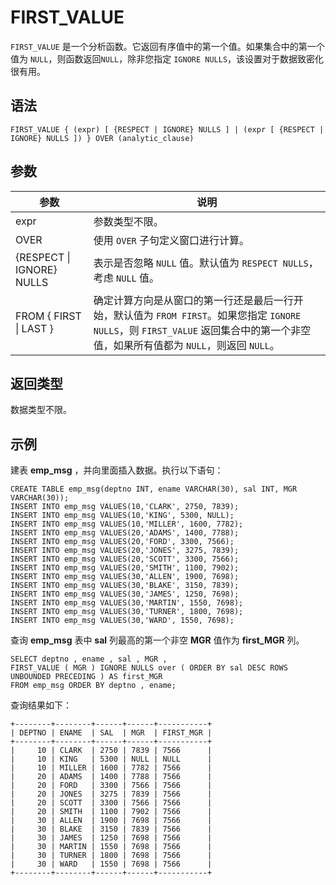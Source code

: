 FIRST_VALUE 
================================



`FIRST_VALUE` 是一个分析函数。它返回有序值中的第一个值。如果集合中的第一个值为 `NULL`，则函数返回`NULL`，除非您指定 `IGNORE NULLS`，该设置对于数据致密化很有用。

语法 
--------------

    FIRST_VALUE { (expr) [ {RESPECT | IGNORE} NULLS ] | (expr [ {RESPECT | IGNORE} NULLS ]) } OVER (analytic_clause)



参数 
--------------



|            参数             |                                                          说明                                                           |
|---------------------------|-----------------------------------------------------------------------------------------------------------------------|
| expr                      | 参数类型不限。                                                                                                               |
| OVER                      | 使用 `OVER` 子句定义窗口进行计算。                                                                                                 |
| {RESPECT \| IGNORE} NULLS | 表示是否忽略 `NULL` 值。默认值为 `RESPECT NULLS`，考虑 `NULL` 值。                                                                     |
| FROM { FIRST \| LAST }    | 确定计算方向是从窗口的第一行还是最后一行开始，默认值为 `FROM FIRST`。如果您指定 `IGNORE NULLS`，则 `FIRST_VALUE` 返回集合中的第一个非空值，如果所有值都为 `NULL`，则返回 `NULL`。 |



返回类型 
----------------

数据类型不限。

示例 
--------------

建表 **emp_msg** ，并向里面插入数据。执行以下语句：

    CREATE TABLE emp_msg(deptno INT, ename VARCHAR(30), sal INT, MGR VARCHAR(30));
    INSERT INTO emp_msg VALUES(10,'CLARK', 2750, 7839);       
    INSERT INTO emp_msg VALUES(10,'KING', 5300, NULL);       
    INSERT INTO emp_msg VALUES(10,'MILLER', 1600, 7782);        
    INSERT INTO emp_msg VALUES(20,'ADAMS', 1400, 7788);       
    INSERT INTO emp_msg VALUES(20,'FORD', 3300, 7566);      
    INSERT INTO emp_msg VALUES(20,'JONES', 3275, 7839);      
    INSERT INTO emp_msg VALUES(20,'SCOTT', 3300, 7566);    
    INSERT INTO emp_msg VALUES(20,'SMITH', 1100, 7902);   
    INSERT INTO emp_msg VALUES(30,'ALLEN', 1900, 7698); 
    INSERT INTO emp_msg VALUES(30,'BLAKE', 3150, 7839); 
    INSERT INTO emp_msg VALUES(30,'JAMES', 1250, 7698); 
    INSERT INTO emp_msg VALUES(30,'MARTIN', 1550, 7698);
    INSERT INTO emp_msg VALUES(30,'TURNER', 1800, 7698);
    INSERT INTO emp_msg VALUES(30,'WARD', 1550, 7698);



查询 **emp_msg** 表中 **sal** 列最高的第一个非空 **MGR** 值作为 **first_MGR** 列。

    SELECT deptno , ename , sal , MGR ,
    FIRST_VALUE ( MGR ) IGNORE NULLS over ( ORDER BY sal DESC ROWS UNBOUNDED PRECEDING ) AS first_MGR 
    FROM emp_msg ORDER BY deptno , ename;



查询结果如下：

    +--------+--------+------+------+-----------+
    | DEPTNO | ENAME  | SAL  | MGR  | FIRST_MGR |
    +--------+--------+------+------+-----------+
    |     10 | CLARK  | 2750 | 7839 | 7566      |
    |     10 | KING   | 5300 | NULL | NULL      |
    |     10 | MILLER | 1600 | 7782 | 7566      |
    |     20 | ADAMS  | 1400 | 7788 | 7566      |
    |     20 | FORD   | 3300 | 7566 | 7566      |
    |     20 | JONES  | 3275 | 7839 | 7566      |
    |     20 | SCOTT  | 3300 | 7566 | 7566      |
    |     20 | SMITH  | 1100 | 7902 | 7566      |
    |     30 | ALLEN  | 1900 | 7698 | 7566      |
    |     30 | BLAKE  | 3150 | 7839 | 7566      |
    |     30 | JAMES  | 1250 | 7698 | 7566      |
    |     30 | MARTIN | 1550 | 7698 | 7566      |
    |     30 | TURNER | 1800 | 7698 | 7566      |
    |     30 | WARD   | 1550 | 7698 | 7566      |
    +--------+--------+------+------+-----------+


